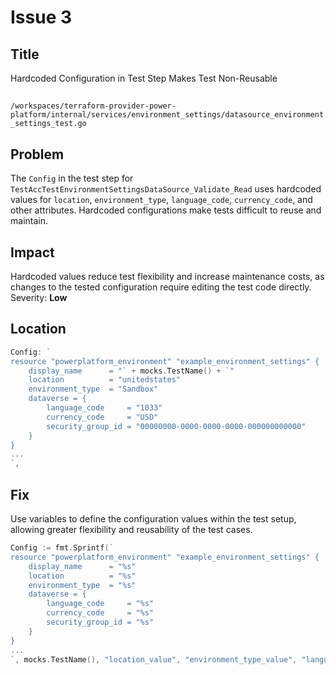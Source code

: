 # Issue 3

## Title

Hardcoded Configuration in Test Step Makes Test Non-Reusable

##

`/workspaces/terraform-provider-power-platform/internal/services/environment_settings/datasource_environment_settings_test.go`

## Problem

The `Config` in the test step for `TestAccTestEnvironmentSettingsDataSource_Validate_Read` uses hardcoded values for `location`, `environment_type`, `language_code`, `currency_code`, and other attributes. Hardcoded configurations make tests difficult to reuse and maintain.

## Impact

Hardcoded values reduce test flexibility and increase maintenance costs, as changes to the tested configuration require editing the test code directly. Severity: **Low**

## Location

```go
Config: `
resource "powerplatform_environment" "example_environment_settings" {
	display_name      = "` + mocks.TestName() + `"
	location          = "unitedstates"
	environment_type  = "Sandbox"
	dataverse = {
		language_code     = "1033"
		currency_code     = "USD"
		security_group_id = "00000000-0000-0000-0000-000000000000"
	}
}
...
`,
```

## Fix

Use variables to define the configuration values within the test setup, allowing greater flexibility and reusability of the test cases.

```go
Config := fmt.Sprintf(`
resource "powerplatform_environment" "example_environment_settings" {
	display_name      = "%s"
	location          = "%s"
	environment_type  = "%s"
	dataverse = {
		language_code     = "%s"
		currency_code     = "%s"
		security_group_id = "%s"
	}
}
...
`, mocks.TestName(), "location_value", "environment_type_value", "language_code_value", "currency_code_value", "security_group_id_value")
```